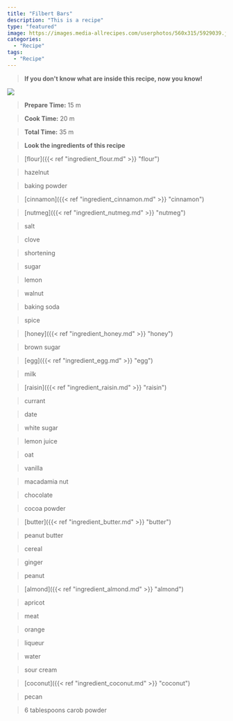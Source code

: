 ```yaml
---
title: "Filbert Bars"
description: "This is a recipe"
type: "featured"
image: https://images.media-allrecipes.com/userphotos/560x315/5929039.jpg
categories: 
  - "Recipe"
tags: 
  - "Recipe"
---
```



>**If you don't know what are inside this recipe, now you know!**

![](../images/Recipes-Banner.jpg)
> **Prepare Time:** 15 m


> **Cook Time:** 20 m


> **Total Time:** 35 m

> **Look the ingredients of this recipe**

> [flour]({{< ref "ingredient_flour.md" >}} "flour")

> hazelnut

> baking powder

> [cinnamon]({{< ref "ingredient_cinnamon.md" >}} "cinnamon")

> [nutmeg]({{< ref "ingredient_nutmeg.md" >}} "nutmeg")

> salt

> clove

> shortening

> sugar

> lemon

> walnut

> baking soda

> spice

> [honey]({{< ref "ingredient_honey.md" >}} "honey")

> brown sugar

> [egg]({{< ref "ingredient_egg.md" >}} "egg")

> milk

> [raisin]({{< ref "ingredient_raisin.md" >}} "raisin")

> currant

> date

> white sugar

> lemon juice

> oat

> vanilla

> macadamia nut

> chocolate

> cocoa powder

> [butter]({{< ref "ingredient_butter.md" >}} "butter")

> peanut butter

> cereal

> ginger

> peanut

> [almond]({{< ref "ingredient_almond.md" >}} "almond")

> apricot

> meat

> orange

> liqueur

> water

> sour cream

> [coconut]({{< ref "ingredient_coconut.md" >}} "coconut")

> pecan

> 6 tablespoons carob powder

